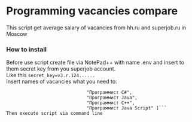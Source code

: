 # Programming vacancies compare  
This script get average salary of vacancies from hh.ru and superjob.ru in Moscow     

### How to install  
Before use script create file via NotePad++ with name .env and insert to them secret key from you superjob account.   
Like this ```secret_key=v3.r.124......```  
Insert names of vacancies what you need to:  
```LIST_OF_NAMES_OF_VACANCIES = ["Программист Python", 
                              "Программист C#", 
                              "Программист Java", 
                              "Программист С++", 
                              "Программист Java Script" ]```   
Then execute script via command line  
